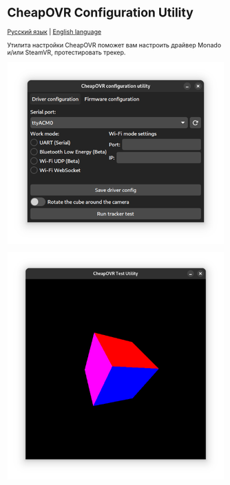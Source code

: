 # CheapOVR Configuration Utility

[Русский язык](readme_ru.md) | [English language](readme.md)

Утилита настройки CheapOVR поможет вам настроить драйвер Monado и/или SteamVR, протестировать трекер.

![](images/scr1.png)

![](images/scr2.png)
